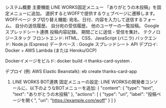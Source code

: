 システム概要
主要機能
LINE WORKS固定メニュー
「ありがとうの木投稿」を固定メニューに追加。
選択するとWOFFで提供するウェブページに遷移します。
WOFFページ
タブ切り替え機能:
宛名、日付、内容を入力して送信するフォーム。
自分の送信履歴。
自分宛の受信履歴。
他のユーザーの一覧投稿。
Googleスプレッドシート連携
投稿内容記録。
期間ごとに送信・受信を集計。
テクノロジースタック
フロントエンド: HTML、CSS、JavaScript (バニラ)
バックエンド: Node.js (Express)
データベース : Google スプレッドシート API
デプロイ: Docker + AWS Lambda (または Heroku/GCP)

Dockerイメージをビルド:
docker build -t thanks-card-system .

デプロイ (例: AWS Elastic Beanstalk):
eb create thanks-card-app

1. LINE WORKS BOT連携
固定メニューの設定: LINE WORKSの開発者コンソールに、以下のようなBOTメニューを追加:
{
    "content": {
        "type": "text",
        "text": "ありがとうの木投稿"
    },
    "actions": [
        {
            "type": "uri",
            "label": "投稿ページを開く",
            "uri": "https://example.com/woff"
        }
    ]
}